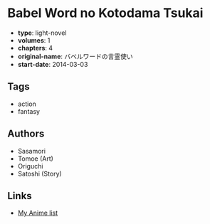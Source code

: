 # Babel Word no Kotodama Tsukai

-   **type**: light-novel
-   **volumes**: 1
-   **chapters**: 4
-   **original-name**: バベルワードの言霊使い
-   **start-date**: 2014-03-03

## Tags

-   action
-   fantasy

## Authors

-   Sasamori
-   Tomoe (Art)
-   Origuchi
-   Satoshi (Story)

## Links

-   [My Anime list](https://myanimelist.net/manga/72337/Babel_Word_no_Kotodama_Tsukai)
